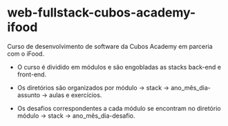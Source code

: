 # web-fullstack-cubos-academy-ifood
Curso de desenvolvimento de software da Cubos Academy em parceria com o iFood.
 - O curso é dividido em módulos e são engobladas as stacks back-end e front-end. 
 
 - Os diretórios são organizados por módulo -> stack -> ano_mês_dia-assunto -> aulas e exercícios.
 
 - Os desafios correspondentes a cada módulo se encontram no diretório módulo -> stack -> ano_mês_dia-desafio.
